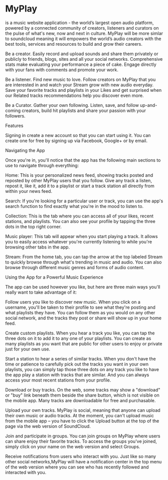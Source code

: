 # MyPlay
is a music website application - the world’s largest open audio platform, powered by a connected community of creators, listeners and curators on the pulse of what's new, now and next in culture. MyPlay will be more simlar to soundcloud meaning it will empowers the world’s audio creators with the best tools, services and resources to build and grow their careers.

Be a creator. Easily record and upload sounds  and share them privately or publicly to friends, blogs, sites and all your social networks. 
Comprehensive stats make evaluating your performance a piece of cake. Engage directly with your fans with comments and promote your work.


Be a listener. Find new music to love. Follow creators on MyPlay that you are interested in and watch your Stream grow with new audio
everyday. Save your favorite tracks and playlists in your Likes and get surprised when our Related tracks recommendations 
help you discover even more. 



Be a Curator. Gather your own following. Listen, save, and follow up-and-coming creators, 
build hit playlists and share your passion with your followers.

Features 


Signing in 
create a new account so that you can start using it. You can create one for free by signing up via Facebook, Google+ or by email.​

Navigating the App

 Once you're in, you'll notice that the app has the following main sections to use to navigate through everything:

Home:
This is your personalized news feed, showing tracks posted and reposted by other MyPlay users that you follow. Give any track a listen, repost it, like it, add it to a playlist or start a track station all directly from within your news feed.

Search: 
If you're looking for a particular user or track, you can use the app's search function to find exactly what you're in the mood to listen to.

Collection:
This is the tab where you can access all of your likes, recent stations, and playlists. You can also see your profile by tapping the three dots in the top right corner.

Music player: 
This tab will appear when you start playing a track. It allows you to easily access whatever you're currently listening to while you're browsing other tabs in the app.

Stream:
From the home tab, you can tap the arrow at the top labeled Stream to quickly browse through what's trending in music and audio. 
You can also browse through different music genres and forms of audio content.

Using the App for a Powerful Music Experience

The app can be used however you like, but here are three main ways you'll really want to take advantage of it:

Follow users you like to discover new music. When you click on a username, you'll be taken to their profile to see what they're posting and what playlists they have. You can follow them as you would on any other social network, and the tracks they post or share will show up in your home feed.

Create custom playlists. When you hear a track you like, you can tap the three dots on it to add it to any one of your playlists. You can create as many playlists as you want that are public for other users to enjoy or private just for your own use.

Start a station to hear a series of similar tracks. When you don't have the time or patience to carefully pick out the tracks you want in your own playlists, you can simply tap those three dots on any track you like to have the app play a station with tracks that are similar. And you can always access your most recent stations from your profile.



Download or buy tracks. On the web, some tracks may show a "download" or "buy" link beneath them beside the share button, which is not visible on the mobile app. Many tracks are downloadable for free and purchasable.

Upload your own tracks. MyPlay is social, meaning that anyone can upload their own music or audio tracks. At the moment, you can't upload music from the mobile app – you have to click the Upload button at the top of the page via the web version of SoundCloud.



Join and participate in groups. You can join groups on MyPlay where users can share enjoy their favorite tracks. To access the groups you've joined, simply click on your name on the web version and select Groups.

Receive notifications from users who interact with you. Just like so many other social networks,MyPlay will have a notification center in the top menu of the web version where you can see who has recently followed and interacted with you.
